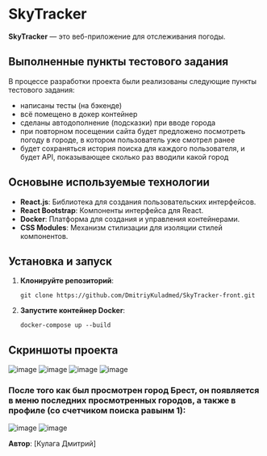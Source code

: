# SkyTracker

**SkyTracker** — это веб-приложение для отслеживания погоды.

## Выполненные пункты тестового задания

В процессе разработки проекта были реализованы следующие пункты тестового задания:
- написаны тесты (на бэкенде)
- всё помещено в докер контейнер
- сделаны автодополнение (подсказки) при вводе города
- при повторном посещении сайта будет предложено посмотреть погоду в городе, в котором пользователь уже смотрел ранее
- будет сохраняться история поиска для каждого пользователя, и будет API, показывающее сколько раз вводили какой город

## Основыне используемые технологии

- **React.js**: Библиотека для создания пользовательских интерфейсов.
- **React Bootstrap**: Компоненты интерфейса для React.
- **Docker**: Платформа для создания и управления контейнерами.
- **CSS Modules**: Механизм стилизации для изоляции стилей компонентов.

## Установка и запуск

1. **Клонируйте репозиторий**:

   ```
   git clone https://github.com/DmitriyKuladmed/SkyTracker-front.git
   ```

2. **Запустите контейнер Docker**:
   ```
   docker-compose up --build
   ```

## Скриншоты проекта
![image](https://github.com/user-attachments/assets/7950642a-5ca1-4c5c-80a5-39b679c6c35f)
![image](https://github.com/user-attachments/assets/574ec629-2415-4b36-954f-2d5b3018c3c3)
![image](https://github.com/user-attachments/assets/2ad56841-ca30-4188-9e34-0eca55168c83)
![image](https://github.com/user-attachments/assets/00dffc99-1ee9-4b6a-856f-d339d9c5da06)

### После того как был просмотрен город Брест, он появляется в меню последних просмотренных городов, а также в профиле (со счетчиком поиска равынм 1):
![image](https://github.com/user-attachments/assets/d87da2e9-2feb-493c-851f-8ab77f840e7b)
![image](https://github.com/user-attachments/assets/6140a1af-96cc-4e08-9ed6-0b0ada854b81)



**Автор**: [Кулага Дмитрий]  
   

